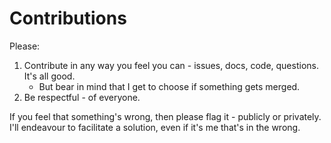 # Contributions

Please:

1. Contribute in any way you feel you can - issues, docs, code, questions. It's all good.
   * But bear in mind that I get to choose if something gets merged.
2. Be respectful - of everyone.

If you feel that something's wrong, then please flag it - publicly or privately. I'll endeavour to facilitate a
solution, even if it's me that's in the wrong.
